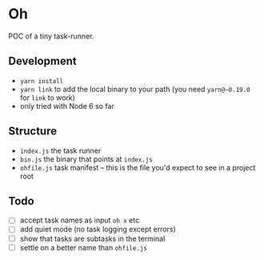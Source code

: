# Oh

POC of a tiny task-runner.

## Development

- `yarn install`
- `yarn link` to add the local binary to your path (you need `yarn@~0.19.0` for `link` to work)
- only tried with Node 6 so far

## Structure
- `index.js` the task runner
- `bin.js` the binary that points at `index.js`
- `ohfile.js` task manifest – this is the file you'd expect to see in a project root

## Todo
- [ ] accept task names as input `oh x` etc
- [ ] add quiet mode (no task logging except errors)
- [ ] show that tasks are subtasks in the terminal
- [ ] settle on a better name than `ohfile.js`
